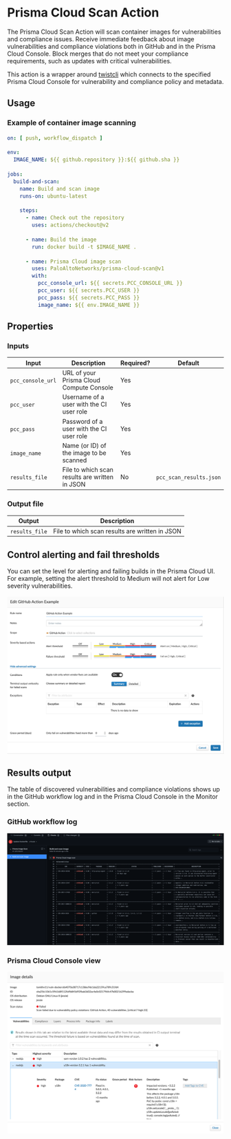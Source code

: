 # Prisma Cloud Scan Action
The Prisma Cloud Scan Action will scan container images for vulnerabilities and compliance issues. Receive immediate feedback about image vulnerabilities and compliance violations both in GitHub and in the Prisma Cloud Console. Block merges that do not meet your compliance requirements, such as updates with critical vulnerabilities.

This action is a wrapper around [twistcli](https://docs.twistlock.com/docs/compute_edition/tools/twistcli_scan_images.html) which connects to the specified Prisma Cloud Console for vulnerability and compliance policy and metadata.


## Usage
### Example of container image scanning
```yaml
on: [ push, workflow_dispatch ]

env:
  IMAGE_NAME: ${{ github.repository }}:${{ github.sha }}

jobs:
  build-and-scan:
    name: Build and scan image
    runs-on: ubuntu-latest

    steps:
      - name: Check out the repository
        uses: actions/checkout@v2

      - name: Build the image
        run: docker build -t $IMAGE_NAME .

      - name: Prisma Cloud image scan
        uses: PaloAltoNetworks/prisma-cloud-scan@v1
        with:
          pcc_console_url: ${{ secrets.PCC_CONSOLE_URL }}
          pcc_user: ${{ secrets.PCC_USER }}
          pcc_pass: ${{ secrets.PCC_PASS }}
          image_name: ${{ env.IMAGE_NAME }}
```


## Properties

### Inputs
| Input | Description | Required? | Default |
|---|---|---|---|
| `pcc_console_url` | URL of your Prisma Cloud Compute Console | Yes |  |
| `pcc_user` | Username of a user with the CI user role | Yes |  |
| `pcc_pass` | Password of a user with the CI user role | Yes |  |
| `image_name` | Name (or ID) of the image to be scanned | Yes |  |
| `results_file` | File to which scan results are written in JSON | No | `pcc_scan_results.json` |

### Output file
| Output | Description |
|---|---|
| `results_file` | File to which scan results are written in JSON |

## Control alerting and fail thresholds
You can set the level for alerting and failing builds in the Prisma Cloud UI. For example, setting the alert threshold to Medium will not alert for Low severity vulnerabilities.
<br /><br />
<img src="./images/pc_ci_rule_example.png">


## Results output
The table of discovered vulnerabilities and compliance violations shows up in the GitHub workflow log and in the Prisma Cloud Console in the Monitor section.

### GitHub workflow log
<img src="./images/pc_github_log_output.png">

### Prisma Cloud Console view
<img src="./images/pc_ui_result.png">
